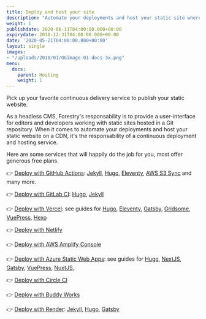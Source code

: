 ```yaml
---
title: Deploy and host your site
description: "Automate your deployments and host your static site where you want: GitHub, Netlify, Vercel, AWS, Azure, etc. "
weight: 1
publishdate: 2020-06-11T04:00:00.000+00:00
expirydate: 2030-12-31T04:00:00.000+00:00
date: '2020-05-21T04:00:00.000+00:00'
layout: single
images:
- "/uploads/2018/01/OGimage-01-docs-3x.png"
menu:
  docs:
    parent: Hosting
    weight: 1
---
```


Pick up your favorite continuous delivery service to publish your static website.

As a headless CMS, Forestry's responsability is to provide a user-interface for editors and developers working with static sites hosted in a Git repository. When it comes to automate your deployments and host your static website on a CDN, it's the responsability of a continuous deployment and hosting service.

Here are some services that will happily do the job for you, most offer generous free plans.

👉 [Deploy with GitHub Actions](https://github.com/features/actions): [Jekyll](https://github.com/marketplace/actions/jekyll-actions), [Hugo](https://github.com/marketplace/actions/hugo-setup), [Eleventy](https://github.com/marketplace/actions/eleventy-action), [AWS S3 Sync](https://github.com/marketplace/actions/s3-sync) and many more.

👉 [Deploy with GitLab CI](https://about.gitlab.com/blog/2016/04/07/gitlab-pages-setup/): [Hugo](https://gohugo.io/hosting-and-deployment/hosting-on-gitlab/), [Jekyll](https://about.gitlab.com/blog/2016/04/07/gitlab-pages-setup/#option-b-gitlab-ci-for-jekyll-websites)

👉 [Deploy with Vercel](https://vercel.com/docs/v2/introduction/): see guides for [Hugo](https://vercel.com/guides/deploying-hugo-with-vercel "Deploy  hugo with Vercel"), [Eleventy](https://vercel.com/guides/deploying-eleventy-with-vercel "Deploy Eleventy with Vercel"), [Gatsby](https://vercel.com/guides/deploying-gatsby-with-vercel "Deploy Gatsby with Vercel"), [Gridsome](https://vercel.com/guides/deploying-gridsome-with-vercel "Deploy Gridsome with Vercel"), [VuePress](https://vercel.com/guides/deploying-vuepress-to-vercel "Deploy VuePress with Vercel"), [Hexo](https://vercel.com/guides/deploying-hexo-with-vercel "Deploy Hexo with Vercel")

👉 [Deploy with Netlify](https://www.netlify.com/docs/continuous-deployment/)

👉 [Deploy with AWS Amplify Console](https://console.aws.amazon.com/amplify/home)

👉 [Deploy with Azure Static Web Apps](https://docs.microsoft.com/en-us/azure/static-web-apps/): see guides for [Hugo](https://docs.microsoft.com/en-us/azure/static-web-apps/publish-hugo "Publish from Hugo"), [NextJS](https://docs.microsoft.com/en-us/azure/static-web-apps/deploy-nextjs "Publish from NextJS"), [Gatsby](https://docs.microsoft.com/en-us/azure/static-web-apps/publish-gatsby "Publish from Gatsby"), [VuePress](https://docs.microsoft.com/en-us/azure/static-web-apps/publish-vuepress "Publish from VuePress"), [NuxtJS](https://docs.microsoft.com/en-us/azure/static-web-apps/deploy-nuxtjs "Publish from NuxtJS"),

👉 [Deploy with Circle CI](https://forestry.io/blog/automate-deploy-w-circle-ci/)

👉 [Deploy with Buddy Works](https://buddy.works/docs/deployments)

👉 [Deploy with Render](https://render.com/docs): [Jekyll](https://render.com/docs/deploy-jekyll), [Hugo](https://render.com/docs/deploy-hugo), [Gatsby](https://render.com/docs/deploy-gatsby)
